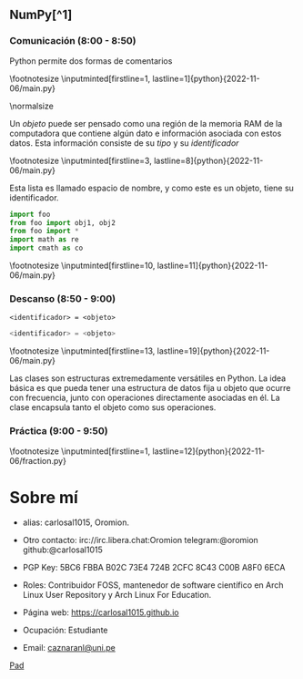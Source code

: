 ## NumPy[^1]

### Comunicación (8:00 - 8:50)

Python permite dos formas de comentarios

\footnotesize
\inputminted[firstline=1, lastline=1]{python}{2022-11-06/main.py}

\normalsize

Un *objeto* puede ser pensado como una región de la memoria RAM de la computadora que contiene algún dato e información asociada con estos datos.
Esta información consiste de su *tipo* y su *identificador*

\footnotesize
\inputminted[firstline=3, lastline=8]{python}{2022-11-06/main.py}

Esta lista es llamado espacio de nombre, y como este es un objeto, tiene su identificador.

```python
import foo
from foo import obj1, obj2
from foo import *
import math as re
import cmath as co
```

\footnotesize
\inputminted[firstline=10, lastline=11]{python}{2022-11-06/main.py}

### Descanso (8:50 - 9:00)

```
<identificador> = <objeto>
```

```python
<identificador> = <objeto>
```

\footnotesize
\inputminted[firstline=13, lastline=19]{python}{2022-11-06/main.py}

Las clases son estructuras extremedamente versátiles en Python.
La idea básica es que pueda tener una estructura de datos fija u
objeto que ocurre con frecuencia, junto con operaciones directamente
asociadas en él.
La clase encapsula tanto el objeto como sus operaciones.

### Práctica (9:00 - 9:50)

\footnotesize
\inputminted[firstline=1, lastline=12]{python}{2022-11-06/fraction.py}

<!-- ### Temario

Repaso de las estructuras del Python

Introducción a la Programación orientada a Objetos

Aplicación

Gestión de errores, buenas prácticas de programación

Operaciones escalares, vectoriales y matriciales

Álgebra lineal y sistema de ecuaciones lineales

Aplicación

Lectura y escritura de datos en diversos formatos

Gráficos en 2D, 3D, simulaciones

Aplicación

Diferenciación e Integración Numérica

Ecuación diferencial

Matemática simbólica

Estadística descriptiva

Regresión lineal simple y multivariada

Python es un lenguaje sencillo y orientado a objetos, que permite eldesarrollo de aplicaciones en diversas áreas, como seguridad, accesoa bases de datos, aplicaciones cliente-servidor, interfaces gráficas,páginas Web interactivas, Análisis de Datos y Aplicaciones deIngeniería

Creado por Guido Van Rossum en 1996, como descendiente dellenguaje ABC e inspirado en otros lenguajes, formalmente propuestodesde 19991

Ciencias e Ingeniería
• Por diversas razones históricas y culturales, Python ha desarrollado unacomunidad de computación científica y análisis de datos grande y activa.En los últimos 20 años, Python ha pasado de ser un lenguaje informáticocientífico de vanguardia o "bajo su propio riesgo" a uno de los lenguajesmás importantes para la ciencia de datos, el aprendizaje automático y eldesarrollo de software en general en la academia y la industria.
• Python inevitablemente se compara con MATLAB, C, C++, Java y otros. Enlos últimos años, las bibliotecas de código abierto mejoradas de Python(como Numpy, Scipy, Matplotlib, Simpy, Statsmodels, etc.) lo hanconvertido en una opción popular para las tareas en ciencias e ingeniería -->

# Sobre mí

- alias: carlosal1015, Oromion.

- Otro contacto: irc://irc.libera.chat:Oromion telegram:\@oromion github:\@carlosal1015

- PGP Key: 5BC6 FBBA B02C 73E4 724B 2CFC 8C43 C00B A8F0 6ECA

- Roles: Contribuidor FOSS, mantenedor de software científico en Arch Linux User Repository y Arch Linux For Education.

- Página web: https://carlosal1015.github.io

- Ocupación: Estudiante

- Email: caznaranl@uni.pe

[Pad](https://hackmd.io/@cpp-review-dune/S1p2a43No)